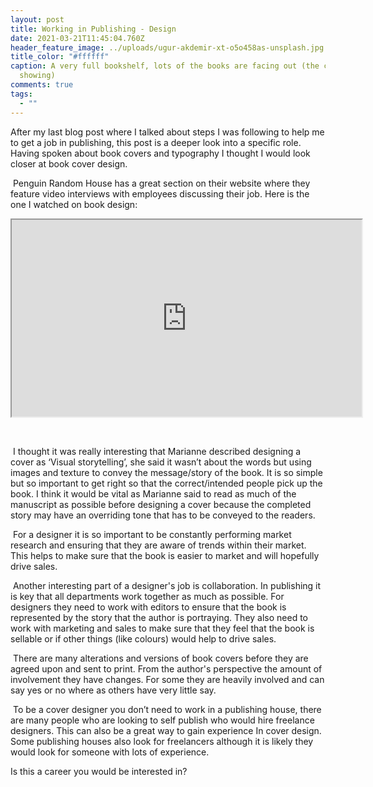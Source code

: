 ```yaml
---
layout: post
title: Working in Publishing - Design
date: 2021-03-21T11:45:04.760Z
header_feature_image: ../uploads/ugur-akdemir-xt-o5o458as-unsplash.jpg
title_color: "#ffffff"
caption: A very full bookshelf, lots of the books are facing out (the covers are
  showing)
comments: true
tags:
  - ""
---
```

After my last blog post where I talked about steps I was following to help me to get a job in publishing, this post is a deeper look into a specific role. Having spoken about book covers and typography I thought I would look closer at book cover design. 

 Penguin Random House has a great section on their website where they feature video interviews with employees discussing their job. Here is the one I watched on book design:

<div class="video-box"><iframe width="560" height="315" src="https://www.youtube.com/embed/watch?v=FJEfthrMLhs&t=20s?rel=0" allow="accelerometer; autoplay; encrypted-media; gyroscope; picture-in-picture" allowfullscreen></iframe></div>

 

 I thought it was really interesting that Marianne described designing a cover as ‘Visual storytelling’, she said it wasn’t about the words but using images and texture to convey the message/story of the book. It is so simple but so important to get right so that the correct/intended people pick up the book. I think it would be vital as Marianne said to read as much of the manuscript as possible before designing a cover because the completed story may have an overriding tone that has to be conveyed to the readers. 

 For a designer it is so important to be constantly performing market research and ensuring that they are aware of trends within their market. This helps to make sure that the book is easier to market and will hopefully drive sales. 

 Another interesting part of a designer's job is collaboration. In publishing it is key that all departments work together as much as possible. For designers they need to work with editors to ensure that the book is represented by the story that the author is portraying. They also need to work with marketing and sales to make sure that they feel that the book is sellable or if other things (like colours) would help to drive sales. 

 There are many alterations and versions of book covers before they are agreed upon and sent to print. From the author's perspective the amount of involvement they have changes. For some they are heavily involved and can say yes or no where as others have very little say. 

 To be a cover designer you don’t need to work in a publishing house, there are many people who are looking to self publish who would hire freelance designers. This can also be a great way to gain experience In cover design. Some publishing houses also look for freelancers although it is likely they would look for someone with lots of experience. 

Is this a career you would be interested in?